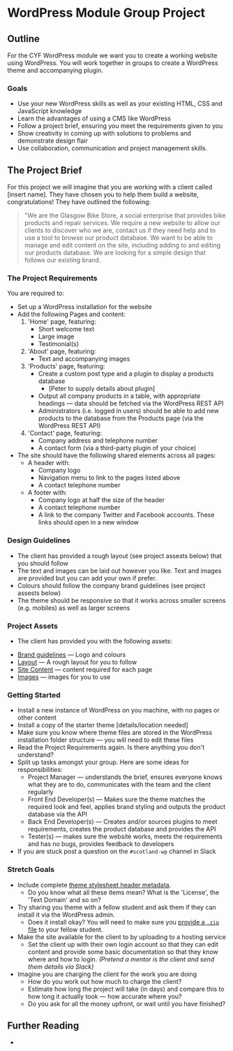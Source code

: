 # WordPress Module Group Project

## Outline

For the CYF WordPress module we want you to create a working website using WordPress. You will work together in groups to create a WordPress theme and accompanying plugin.

### Goals
* Use your new WordPress skills as well as your existing HTML, CSS and JavaScript knowledge
* Learn the advantages of using a CMS like WordPress
* Follow a project brief, ensuring you meet the requirements given to you
* Show creativity in coming up with solutions to problems and demonstrate design flair
* Use collaboration, communication and project management skills.

## The Project Brief

For this project we will imagine that you are working with a client called [insert name]. They have chosen you to help them build a website, congratulations! They have outlined the following:

> "We are the Glasgow Bike Store, a social enterprise that provides bike products and repair services. We require a new website to allow our clients to discover who we are, contact us if they need help and to use a tool to browse our product database. We want to be able to manage and edit content on the site, including adding to and editing our products database. We are looking for a simple design that follows our existing brand.

### The Project Requirements

You are required to:

* Set up a WordPress installation for the website
* Add the following Pages and content:
  1. 'Home' page, featuring:
      * Short welcome text
      * Large image
      * Testimonial(s)
  2. 'About' page, featuring:
      * Text and accompanying images
  3. 'Products' page, featuring:
      * Create a custom post type and a plugin to display a products database
        * [Peter to supply details about plugin]
      * Output all company products in a table, with appropriate headings — data should be fetched via the WordPress REST API
      * Administrators (i.e. logged in users) should be able to add new products to the database  from the Products page (via the WordPress REST API)
  4. 'Contact' page, featuring:
      * Company address and telephone number
      * A contact form (via a third-party plugin of your choice)
* The site should have the following shared elements across all pages:
  * A header with: 
    * Company logo
    * Navigation menu to link to the pages listed above
    * A contact telephone number
  * A footer with: 
    * Company logo at half the size of the header
    * A contact telephone number
    * A link to the company Twitter and Facebook accounts. These links should open in a new window

### Design Guidelines

* The client has provided a rough layout (see project assests below) that you should follow
* The text and images can be laid out however you like. Text and images are provided but you can add your own if prefer.
* Colours should follow the company brand guidelines (see project assests below)
* The theme should be responsive so that it works across smaller screens (e.g. mobiles) as well as larger screens

### Project Assets

* The client has provided you with the following assets:

- [Brand guidelines](./project-assets/brand-guidelines.md) — Logo and colours
- [Layout](./project-assets/layout.png) — A rough layout for you to follow
- [Site Content](./project-assets/site-content.md) — content required for each page
- [Images](./project-assets/images/) — images for you to use

### Getting Started

* Install a new instance of WordPress on you machine, with no pages or other content
* Install a copy of the starter theme [details/location needed]
* Make sure you know where theme files are stored in the WordPress installation folder structure — you will need to edit these files
* Read the Project Requirements again. Is there anything you don't understand?
* Split up tasks amongst your group. Here are some ideas for responsibilities:
  * Project Manager — understands the brief, ensures everyone knows what they are to do, communicates with the team and the client regularly
  * Front End Developer(s) — Makes sure the theme matches the required look and feel, applies brand styling and outputs the product database via the API
  * Back End Developer(s) — Creates and/or sources plugins to meet requirements, creates the product database and provides the API
  * Tester(s) — makes sure the website works, meets the requirements and has no bugs, provides feedback to developers 
* If you are stuck post a question on the `#scotland-wp` channel in Slack

### Stretch Goals

* Include complete [theme stylesheet header metadata](https://codex.wordpress.org/Theme_Development#Theme_Stylesheet).
  * Do you know what all these items mean? What is the 'License', the 'Text Domain' and so on?
* Try sharing you theme with a fellow student and ask them if they can install it via the WordPress admin.
  * Does it install okay? You will need to make sure you [provide a `.zip` file](https://www.competethemes.com/blog/manually-install-wordpress-theme/) to your fellow student.
* Make the site available for the client to by uploading to a hosting service
  * Set the client up with their own login account so that they can edit content and provide some basic documentation so that they know where and how to login. _(Pretend a mentor is the client and send them details via Slack)_
* Imagine you are charging the client for the work you are doing
  * How do you work out how much to charge the client?
  * Estimate how long the project will take (in days) and compare this to how long it actually took — how accurate where you?
  * Do you ask for all the money upfront, or wait until you have finished?

## Further Reading

* []()
